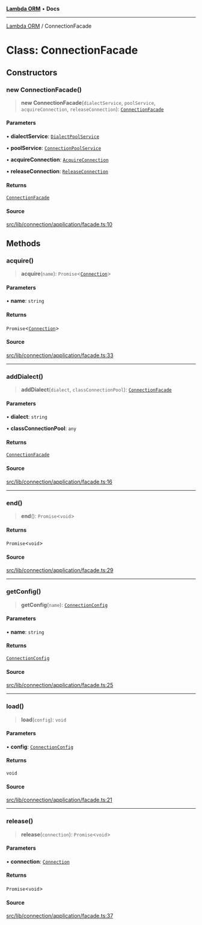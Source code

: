 [**Lambda ORM**](../README.md) • **Docs**

***

[Lambda ORM](../README.md) / ConnectionFacade

# Class: ConnectionFacade

## Constructors

### new ConnectionFacade()

> **new ConnectionFacade**(`dialectService`, `poolService`, `acquireConnection`, `releaseConnection`): [`ConnectionFacade`](ConnectionFacade.md)

#### Parameters

• **dialectService**: [`DialectPoolService`](DialectPoolService.md)

• **poolService**: [`ConnectionPoolService`](ConnectionPoolService.md)

• **acquireConnection**: [`AcquireConnection`](AcquireConnection.md)

• **releaseConnection**: [`ReleaseConnection`](ReleaseConnection.md)

#### Returns

[`ConnectionFacade`](ConnectionFacade.md)

#### Source

[src/lib/connection/application/facade.ts:10](https://github.com/lambda-orm/lambdaorm/blob/b5545097c371addc7799ba0f29b9e8204e97d347/src/lib/connection/application/facade.ts#L10)

## Methods

### acquire()

> **acquire**(`name`): `Promise`\<[`Connection`](../interfaces/Connection.md)\>

#### Parameters

• **name**: `string`

#### Returns

`Promise`\<[`Connection`](../interfaces/Connection.md)\>

#### Source

[src/lib/connection/application/facade.ts:33](https://github.com/lambda-orm/lambdaorm/blob/b5545097c371addc7799ba0f29b9e8204e97d347/src/lib/connection/application/facade.ts#L33)

***

### addDialect()

> **addDialect**(`dialect`, `classConnectionPool`): [`ConnectionFacade`](ConnectionFacade.md)

#### Parameters

• **dialect**: `string`

• **classConnectionPool**: `any`

#### Returns

[`ConnectionFacade`](ConnectionFacade.md)

#### Source

[src/lib/connection/application/facade.ts:16](https://github.com/lambda-orm/lambdaorm/blob/b5545097c371addc7799ba0f29b9e8204e97d347/src/lib/connection/application/facade.ts#L16)

***

### end()

> **end**(): `Promise`\<`void`\>

#### Returns

`Promise`\<`void`\>

#### Source

[src/lib/connection/application/facade.ts:29](https://github.com/lambda-orm/lambdaorm/blob/b5545097c371addc7799ba0f29b9e8204e97d347/src/lib/connection/application/facade.ts#L29)

***

### getConfig()

> **getConfig**(`name`): [`ConnectionConfig`](../interfaces/ConnectionConfig.md)

#### Parameters

• **name**: `string`

#### Returns

[`ConnectionConfig`](../interfaces/ConnectionConfig.md)

#### Source

[src/lib/connection/application/facade.ts:25](https://github.com/lambda-orm/lambdaorm/blob/b5545097c371addc7799ba0f29b9e8204e97d347/src/lib/connection/application/facade.ts#L25)

***

### load()

> **load**(`config`): `void`

#### Parameters

• **config**: [`ConnectionConfig`](../interfaces/ConnectionConfig.md)

#### Returns

`void`

#### Source

[src/lib/connection/application/facade.ts:21](https://github.com/lambda-orm/lambdaorm/blob/b5545097c371addc7799ba0f29b9e8204e97d347/src/lib/connection/application/facade.ts#L21)

***

### release()

> **release**(`connection`): `Promise`\<`void`\>

#### Parameters

• **connection**: [`Connection`](../interfaces/Connection.md)

#### Returns

`Promise`\<`void`\>

#### Source

[src/lib/connection/application/facade.ts:37](https://github.com/lambda-orm/lambdaorm/blob/b5545097c371addc7799ba0f29b9e8204e97d347/src/lib/connection/application/facade.ts#L37)
